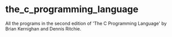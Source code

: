 # the_c_programming_language
All the programs in the second edition of 'The C Programming Language' by Brian Kernighan and Dennis Ritchie.
